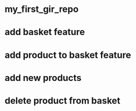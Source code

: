 # my_first_gir_repo
# add basket feature
# add product to basket feature
# add new products
# delete product from basket
